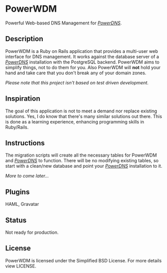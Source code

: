 # PowerWDM
Powerful Web-based DNS Management for [*PowerDNS*][1].

## Description
PowerWDM is a Ruby on Rails application that provides a multi-user web interface for DNS management.
It works against the database server of a [*PowerDNS*][1] installation with the PostgreSQL backend.
PowerWDM aims to simplify things, not to do them for you. Also PowerWDM will **not** hold your hand 
and take care that you don't break any of your domain zones.

*Please note that this project isn't based on test driven development.*

## Inspiration
The goal of this application is not to meet a demand nor replace existing solutions. Yes, I do know that 
there's many similar solutions out there. This is done as a learning experience, enhancing programming 
skills in Ruby/Rails.

## Instructions
The migration scripts will create all the necessary tables for PowerWDM and [*PowerDNS*][1] to function. 
There will be no modifying existing tables, so start with a clean/new database and point your 
[*PowerDNS*][1] installation to it. 

*More to come later...*

## Plugins
HAML, Gravatar

## Status
Not ready for production.

## License
PowerWDM is licensed under the Simplified BSD License. For more details view LICENSE.

[1]: http://www.powerdns.com/
